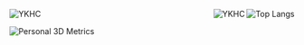 ![YKHC](https://github-readme-stats.vercel.app/api?username=yourusername&show_icons=true&theme=ambient_gradient&count_private=true&include_all_commits=true)
<img align="right" src="https://github-readme-stats.vercel.app/api/top-langs/?username=YKHC&hide=HTML" alt="Top Langs" />
<img align="right" src="https://komarev.com/ghpvc/?username=YKHC" alt="YKHC" />

![Personal 3D Metrics](./profile-3d-contrib/profile-3d-contrib/profile-season-animate.svg)



